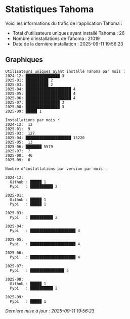 # Statistiques Tahoma

Voici les informations du trafic de l'application Tahoma :
- Total d'utilisateurs uniques ayant installé Tahoma : 26
- Nombre d'installations de Tahoma : 21019
- Date de la dernière installation : 2025-09-11 19:56:23

## Graphiques
```
Utilisateurs uniques ayant installé Tahoma par mois :
2024-12: ███████████████ 3
2025-01: ██████████ 2
2025-03: ██████████ 2
2025-04: ████████████████████ 4
2025-05: ████████████████████ 4
2025-06: ████████████████████ 4
2025-07: ███████████████ 3
2025-08: ███████████████ 3
2025-09: █████ 1
```

```
Installations par mois :
2024-12:  12
2025-01:  9
2025-03:  127
2025-04: ████████████████████ 15220
2025-05:  13
2025-06: ███████ 5579
2025-07:  7
2025-08:  46
2025-09:  6
```

```
Nombre d'installations par version par mois :

2024-12:
  Github : █████ 1
  Pypi   : ██████████ 2

2025-01:
  Github : █████ 1
  Pypi   : █████ 1

2025-03:
  Pypi   : ██████████ 2

2025-04:
  Pypi   : ████████████████████ 4

2025-05:
  Pypi   : ████████████████████ 4

2025-06:
  Pypi   : ████████████████████ 4

2025-07:
  Pypi   : ███████████████ 3

2025-08:
  Github : █████ 1
  Pypi   : ██████████ 2

2025-09:
  Pypi   : █████ 1
```


*Dernière mise à jour : 2025-09-11 19:56:23*
